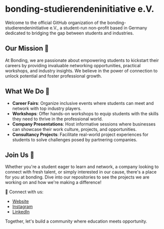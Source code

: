 # bonding-studierendeninitiative e.V.

Welcome to the official GitHub organization of the bonding-studierendeninitiative e.V., a student-run non-profit based in Germany dedicated to bridging the gap between students and industries.

## Our Mission 🎯
At Bonding, we are passionate about empowering students to kickstart their careers by providing invaluable networking opportunities, practical workshops, and industry insights. We believe in the power of connection to unlock potential and foster professional growth.

## What We Do 🤝
- **Career Fairs**: Organize inclusive events where students can meet and network with top industry players.
- **Workshops**: Offer hands-on workshops to equip students with the skills they need to thrive in the professional world.
- **Company Presentations**: Host informative sessions where businesses can showcase their work culture, projects, and opportunities.
- **Consultancy Projects**: Facilitate real-world project experiences for students to solve challenges posed by partnering companies.

## Join Us 🌱
Whether you're a student eager to learn and network, a company looking to connect with fresh talent, or simply interested in our cause, there's a place for you at bonding. Dive into our repositories to see the projects we are working on and how we're making a difference!

🔗 Connect with us:
- [Website](bonding.de)
- [Instagram](https://www.instagram.com/bonding.ev/)
- [LinkedIn](https://www.linkedin.com/company/bonding-studierendeninitiative-ev)

Together, let's build a community where education meets opportunity.
